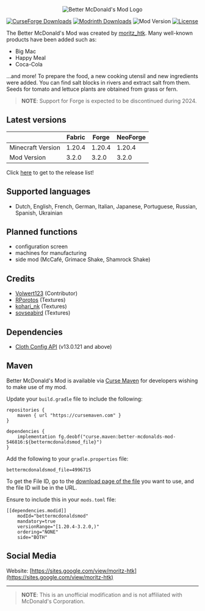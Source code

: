 <p align="center">
    <img src="https://i.imgur.com/3Fk3R5m.png"  alt="Better McDonald's Mod Logo"/>
</p>

[![CurseForge Downloads](https://cf.way2muchnoise.eu/short_546816_downloads.svg?badge_style=for_the_badge)](https://www.curseforge.com/minecraft/mc-mods/better-mcdonalds-mod)
[![Modrinth Downloads](https://img.shields.io/modrinth/dt/kdnePgr1?style=for-the-badge&logo=modrinth)](https://modrinth.com/mod/better-mcdonalds-mod)
![Mod Version](https://img.shields.io/modrinth/v/kdnePgr1?style=for-the-badge)
[![License](https://img.shields.io/badge/LICENSE-moritz__htk_Software_License_Agreement_(mSLA)-red?style=for-the-badge)](https://sites.google.com/view/moritz-htk/license)

The Better McDonald's Mod was created by [moritz_htk](https://github.com/moritz-htk). Many well-known products have been added such as:
- Big Mac
- Happy Meal
- Coca-Cola

...and more! To prepare the food, a new cooking utensil and new ingredients were added. You can find salt blocks in rivers and extract salt from them. Seeds for tomato and lettuce plants are obtained from grass or fern.

> **NOTE**:  Support for Forge is expected to be discontinued during 2024.

## Latest versions
|                   | Fabric | Forge  | NeoForge |
|-------------------|--------|--------|----------|
| Minecraft Version | 1.20.4 | 1.20.4 | 1.20.4   |
| Mod Version       | 3.2.0  | 3.2.0  | 3.2.0    |

Click [here](https://github.com/moritz-htk/Better-McDonalds-Mod-Forge/releases) to get to the release list!

## Supported languages
- Dutch, English, French, German, Italian, Japanese, Portuguese, Russian, Spanish, Ukrainian

## Planned functions
- configuration screen
- machines for manufacturing
- side mod (McCafé, Grimace Shake, Shamrock Shake)

## Credits
- [Volwert123](https://github.com/Volwert123/) (Contributor)
- [RPorotos](https://www.fiverr.com/rporotos) (Textures)
- [kohari_nk](https://www.fiverr.com/kohari_nk) (Textures)
- [sovseabird](https://www.fiverr.com/sovseabird) (Textures)

## Dependencies
- [Cloth Config API](https://github.com/shedaniel/cloth-config) (v13.0.121 and above)

## Maven
Better McDonald's Mod is  available via [Curse Maven](https://www.cursemaven.com/) for developers wishing to make use of my mod.

Update your `build.gradle` file to include the following:

```
repositories {
    maven { url "https://cursemaven.com" }
}

dependencies {
    implementation fg.deobf("curse.maven:better-mcdonalds-mod-546816:${bettermcdonaldsmod_file}")
}
```

Add the following to your `gradle.properties` file:

```
bettermcdonaldsmod_file=4996715
```

To get the File ID, go to the [download page of the file](https://www.curseforge.com/minecraft/mc-mods/better-mcdonalds-mod/files/4996715) you want to use, and the file ID will be in the URL.

Ensure to include this in your `mods.toml` file:

```
[[dependencies.modid]]
    modId="bettermcdonaldsmod"
    mandatory=true
    versionRange="[1.20.4-3.2.0,)"
    ordering="NONE"
    side="BOTH"
```

## Social Media
Website: [https://sites.google.com/view/moritz-htk](https://sites.google.com/view/moritz-htk)

---
> **NOTE**:  This is an unofficial modification and is not affiliated with McDonald's Corporation.